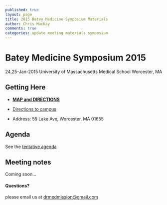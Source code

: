 ```yaml
---
published: true
layout: page
title: 2015 Batey Medicine Symposium Materials
author: Chris MacKay
comments: true
categories: update meeting materials symposium
---
```


# Batey Medicine Symposium 2015

24,25-Jan-2015
University of Massachusetts Medical School
Worcester, MA


## Getting Here

- [**MAP and DIRECTIONS**](2015-symposium-map.png)

- [Directions to campus](http://www.umassmed.edu/about/directions/)

- Address: 55 Lake Ave, Worcester, MA 01655

## Agenda

See the [tentative agenda](http://med.hbsgrupos.org/2015/01/14/tentative-agenda-for-2015-batey-symposium.html)

## Meeting notes

Coming soon...

<h4>Questions?</h4>
<p>please email us at <a href="mailto:drmedmission@gmail.com">drmedmission@gmail.com</a></p>
